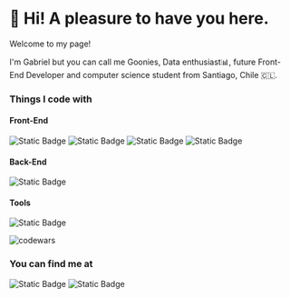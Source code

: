 # 👋 Hi! A pleasure to have you here.

 <p>Welcome to my page!</p>
<p>I'm Gabriel but you can call me Goonies, Data enthusiast📊, future Front-End Developer and computer science student from  Santiago, Chile 🇨🇱.</p>

<h3>Things I code with</h3>

#### Front-End
![Static Badge](https://img.shields.io/badge/html-logo?style=for-the-badge&logo=HTML5&logoSize=40&color=black)
![Static Badge](https://img.shields.io/badge/css-logo?style=for-the-badge&logo=css3&logoColor=blue&logoSize=40&color=black)
![Static Badge](https://img.shields.io/badge/javascript-logo?style=for-the-badge&logo=javascript&color=black)
![Static Badge](https://img.shields.io/badge/tailwind-logo?style=for-the-badge&logo=tailwindcss&color=black)

#### Back-End
![Static Badge](https://img.shields.io/badge/firebase-logo?style=for-the-badge&logo=firebase&color=black)

#### Tools
![Static Badge](https://img.shields.io/badge/git-logo?style=for-the-badge&logo=git&logoSize=40&color=black)

![codewars](https://www.codewars.com/users/mrGoonies/badges/large)

<h3>You can find me at</h3>

![Static Badge](https://img.shields.io/badge/linkedin-logo?style=for-the-badge&logo=linkedin&logoColor=blue&color=black&link=https%3A%2F%2Fwww.linkedin.com%2Fin%2Fgmunozcastro%2F)
![Static Badge](https://img.shields.io/badge/medium-logo?style=for-the-badge&logo=medium&color=black&link=https%3A%2F%2Fmedium.com%2F%40munozgoonies)
